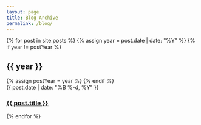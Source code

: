 ```yaml
---
layout: page
title: Blog Archive
permalink: /blog/
---
```


<section class="archive-post-list">
{% for post in site.posts %}
       {% assign year = post.date | date: "%Y" %}
       {% if year != postYear %}
           <h2>{{ year }}</h2>
           {% assign postYear = year %}
       {% endif %}
       <br>
       <li style="list-style-type: none;">{{ post.date | date: "%B %-d, %Y" }}<h3 class="archive" ><a href="{{ post.url }}">{{ post.title }}</a></h3></li>
   {% endfor %}


</section>